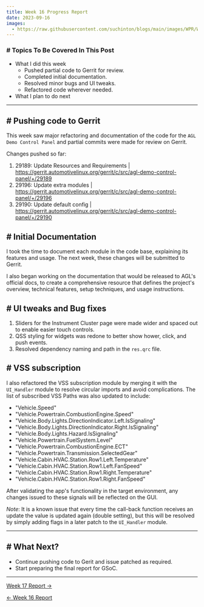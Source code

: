 ```yaml
---
title: Week 16 Progress Report
date: 2023-09-16
images:
  - https://raw.githubusercontent.com/suchinton/blogs/main/images/WPR/Week16/GSOC Report IMG.png
---
```

### # Topics To Be Covered In This Post
- What I did this week
	- Pushed partial code to Gerrit for review.
	- Completed initial documentation.
	- Resolved minor bugs and UI tweaks.
	- Refactored code wherever needed.
- What I plan to do next 

---

## # Pushing code to Gerrit

This week saw major refactoring and documentation of the code for the `AGL Demo Control Panel` and partial commits were made for review on Gerrit. 

Changes pushed so far:

1. 29189: Update Resources and Requirements | https://gerrit.automotivelinux.org/gerrit/c/src/agl-demo-control-panel/+/29189
2. 29196: Update extra modules | https://gerrit.automotivelinux.org/gerrit/c/src/agl-demo-control-panel/+/29196
3. 29190: Update default config | https://gerrit.automotivelinux.org/gerrit/c/src/agl-demo-control-panel/+/29190
## # Initial Documentation

I took the time to document each module in the code base, explaining its features and usage. The next week, these changes will be submitted to Gerrit.

I also began working on the documentation that would be released to AGL's official docs, to create a comprehensive resource that defines the project's overview, technical features, setup techniques, and usage instructions.

## # UI tweaks and Bug fixes

1. Sliders for the Instrument Cluster page were made wider and spaced out to enable easier touch controls.
2. QSS styling for widgets was redone to better show hower, click, and push events.
3. Resolved dependency naming and path in the `res.qrc` file.

## # VSS subscription

I also refactored the VSS subscription module by merging it with the `UI_Handler` module to resolve circular imports and avoid complications. The list of subscribed VSS Paths was also updated to include:

- "Vehicle.Speed"
- "Vehicle.Powertrain.CombustionEngine.Speed"
- "Vehicle.Body.Lights.DirectionIndicator.Left.IsSignaling"
- "Vehicle.Body.Lights.DirectionIndicator.Right.IsSignaling"
- "Vehicle.Body.Lights.Hazard.IsSignaling"
- "Vehicle.Powertrain.FuelSystem.Level"
- "Vehicle.Powertrain.CombustionEngine.ECT"
- "Vehicle.Powertrain.Transmission.SelectedGear"
- "Vehicle.Cabin.HVAC.Station.Row1.Left.Temperature"
- "Vehicle.Cabin.HVAC.Station.Row1.Left.FanSpeed"
- "Vehicle.Cabin.HVAC.Station.Row1.Right.Temperature"
- "Vehicle.Cabin.HVAC.Station.Row1.Right.FanSpeed"

After validating the app's functionality in the target environment, any changes issued to these signals will be reflected on the GUI.

_Note_: It is a known issue that every time the call-back function receives an update the value is updated again (double setting), but this will be resolved by simply adding flags in a later patch to the `UI_Handler` module.

---
## # What Next?

- Continue pushing code to Gerit and issue patched as required.
- Start preparing the final report for GSoC.

---

[Week 17 Report →](/articles/week-17)

[← Week 16 Report](/articles/week-15)